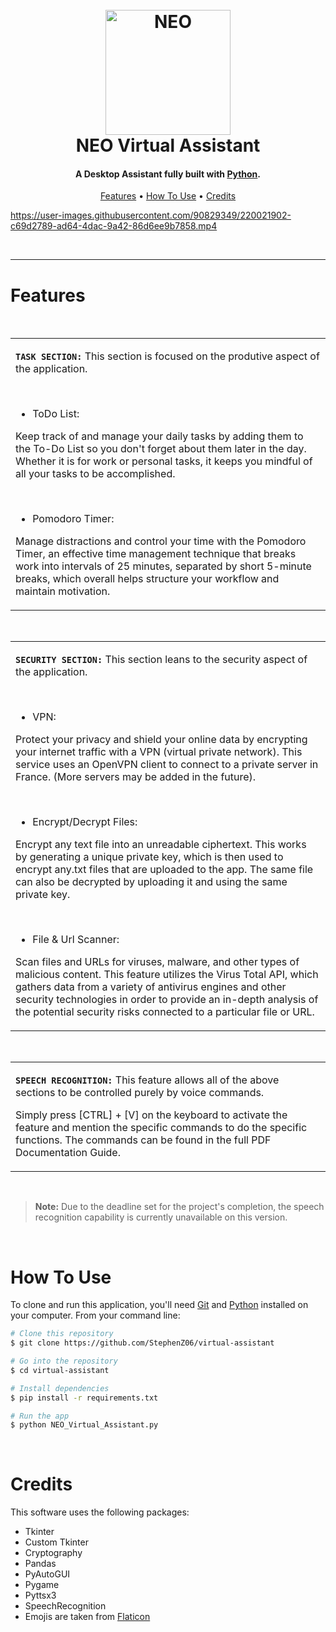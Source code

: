 <h1 align="center">
  <br>
  <a href="https://github.com/StephenZ06/virtual-assistant"><img src="https://user-images.githubusercontent.com/90829349/220016338-ed9cd318-b61b-4615-882c-6e422d99cde3.png" alt="NEO" width="200"></a>
  <br>
  NEO Virtual Assistant
  <br>
</h1>

<h4 align="center">A Desktop Assistant fully built with <a href="https://www.python.org/" target="_blank">Python</a>.</h4>

<p align="center">
  <a href="#key-features">Features</a> •
  <a href="#how-to-use">How To Use</a> •
  <a href="#credits">Credits</a>
</p>

https://user-images.githubusercontent.com/90829349/220021902-c69d2789-ad64-4dac-9a42-86d6ee9b7858.mp4

<br />

---

# Features

<br />

<table>
<tr>
<td>

**`TASK SECTION:`** This section is focused on the produtive aspect of the application.

<br />

  - ToDo List:

  Keep track of and manage your daily tasks by adding them to the To-Do List so you don't forget about them later in the day. Whether it is for work or personal tasks, it keeps you mindful of all your tasks to be accomplished.
  
<br />

  - Pomodoro Timer:

  Manage distractions and control your time with the Pomodoro Timer, an effective time management technique that breaks work into intervals of 25 minutes, separated by short 5-minute breaks, which overall helps structure your workflow and maintain motivation.

</td>
</tr>
</table>

<br />

<table>
<tr>
<td>

**`SECURITY SECTION:`** This section leans to the security aspect of the application.

<br />

  - VPN:
  
   Protect your privacy and shield your online data by encrypting your internet traffic with a VPN (virtual private network). This service uses an OpenVPN client to connect to a private server in France. (More servers may be added in the future).
   
<br />

  - Encrypt/Decrypt Files:
  
  Encrypt any text file into an unreadable ciphertext. This works by generating a unique private key, which is then used to encrypt any.txt files that are uploaded to the app. The same file can also be decrypted by uploading it and using the same private key.
  
<br />

  - File & Url Scanner:
  
  Scan files and URLs for viruses, malware, and other types of malicious content. This feature utilizes the Virus Total API, which gathers data from a variety of antivirus engines and other security technologies in order to provide an in-depth analysis of the potential security risks connected to a particular file or URL.
  
</td>
</tr>
</table>

<br />
 
<table>
<tr>
<td>
 
**`SPEECH RECOGNITION:`** This feature allows all of the above sections to be controlled purely by voice commands.

   Simply press [CTRL] + [V] on the keyboard to activate the feature and mention the specific commands to do the specific functions. The commands can be found in the full PDF Documentation Guide.
   
</td>
</tr>
</table>

<br />

> **Note:**
> Due to the deadline set for the project's completion, the speech recognition capability is currently unavailable on this version.

<br />

# How To Use

To clone and run this application, you'll need [Git](https://git-scm.com) and [Python](https://www.python.org/) installed on your computer. From your command line:

```bash
# Clone this repository
$ git clone https://github.com/StephenZ06/virtual-assistant

# Go into the repository
$ cd virtual-assistant

# Install dependencies
$ pip install -r requirements.txt

# Run the app
$ python NEO_Virtual_Assistant.py
```

<br />

# Credits

This software uses the following packages:

- Tkinter
- Custom Tkinter
- Cryptography
- Pandas
- PyAutoGUI
- Pygame
- Pyttsx3
- SpeechRecognition
- Emojis are taken from [Flaticon](https://www.flaticon.com/)

